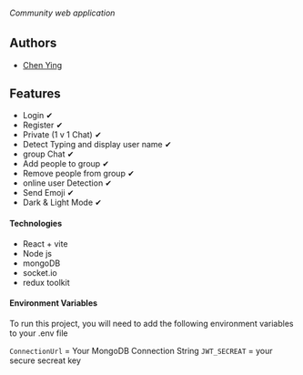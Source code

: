 ###### Community web application

## Authors

- [Chen Ying](https://github.com/chenying410)

## Features
- Login ✔
- Register ✔
- Private (1 v 1 Chat) ✔
- Detect Typing and display user name ✔
- group Chat ✔
- Add people to group ✔
- Remove people from group ✔
- online user Detection ✔
- Send Emoji ✔
- Dark & Light Mode ✔



#### Technologies

- React + vite
- Node js
- mongoDB
- socket.io
- redux toolkit

  
#### Environment Variables

To run this project, you will need to add the following environment variables to your .env file

`ConnectionUrl` = Your MongoDB Connection String
`JWT_SECREAT` = your secure secreat key

